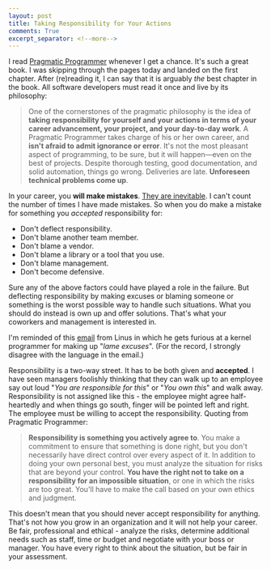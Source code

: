 ```yaml
---
layout: post
title: Taking Responsibility for Your Actions
comments: True
excerpt_separator: <!--more-->
---
```


I read [Pragmatic Programmer](https://www.amazon.com/Pragmatic-Programmer-Journeyman-Master/dp/020161622X) whenever I get a chance. It's such a great book. I was skipping through the pages today and landed on the first chapter. After (re)reading it, I can say that it is arguably *the* best chapter in the book. All software developers must read it once and live by its philosophy:

> One of the cornerstones of the pragmatic philosophy is the idea of **taking responsibility for yourself and your actions in terms of your career advancement, your project, and your day-to-day work**. A Pragmatic Programmer takes charge of his or her own career, and **isn't afraid to admit ignorance or error**. It's not the most pleasant aspect of programming, to be sure, but it will happen—even on the best of projects. Despite thorough testing, good documentation, and solid automation, things go wrong. Deliveries are late. **Unforeseen technical problems come up**.

In your career, you **will make mistakes**. [They are inevitable](http://codeahoy.com/2016/04/14/mistakes-at-work-are-not-sins/). I can't count the number of times I have made mistakes. So when you do make a mistake for something you *accepted* responsibility for:

* Don't deflect responsibility.
* Don't blame another team member.
* Don't blame a vendor.
* Don't blame a library or a tool that you use.
* Don't blame management.
* Don't become defensive.

<!--more-->

Sure any of the above factors could have played a role in the failure. But deflecting responsibility by making excuses or blaming someone or something is the worst possible way to handle such situations. What you should do instead is own up and offer solutions. That's what your coworkers and management is interested in.

I'm reminded of this [email](https://lkml.org/lkml/2012/12/23/75) from Linus in which he gets furious at a kernel programmer for making up "*lame excuses*". (For the record, I strongly disagree with the language in the email.)

Responsibility is a two-way street. It has to be both given and **accepted**. I have seen managers foolishly thinking that they can walk up to an employee say out loud "*You are responsible for this*" or "*You own this*" and walk away. Responsibility is not assigned like this - the employee might agree half-heartedly and when things go south, finger will be pointed left and right. The employee must be willing to accept the responsibility. Quoting from Pragmatic Programmer:

> **Responsibility is something you actively agree to**. You make a commitment to ensure that something is done right, but you don't necessarily have direct control over every aspect of it. In addition to doing your own personal best, you must analyze the situation for risks that are beyond your control. **You have the right not to take on a responsibility for an impossible situation**, or one in which the risks are too great. You'll have to make the call based on your own ethics and judgment.

This doesn't mean that you should never accept responsibility for anything. That's not how you grow in an organization and it will not help your career. Be fair, professional and ethical - analyze the risks, determine additional needs such as staff, time or budget and negotiate with your boss or manager. You have every right to think about the situation, but be fair in your assessment.
